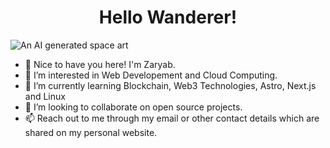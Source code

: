 <h1 align="center">Hello Wanderer!</h1>

![An AI generated space art](http://103.151.111.40/wordpress/wp-content/uploads/2022/11/Illustration_of_space_travel_by_dan_mumford.jpg)
- 👋 Nice to have you here! I'm Zaryab.
- 👀 I’m interested in Web Developement and Cloud Computing.
- 🌱 I’m currently learning Blockchain, Web3 Technologies, Astro, Next.js and Linux
- 💞️ I’m looking to collaborate on open source projects.
- 📫 Reach out to me through my email or other contact details which are shared on my personal website.

<!---
ImZaryab/ImZaryab is a ✨ special ✨ repository because its `README.md` (this file) appears on your GitHub profile.
You can click the Preview link to take a look at your changes.
--->
